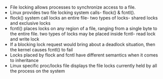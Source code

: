 - File locking allows processes to synchronize access to a file. 
- Linux provides two file locking system calls- flock() & fcntl().
- flock() system call locks an entire file- two types of locks- shared locks and exclusive locks
- fcntl() places locks on any region of a file, ranging from a single byte to the entire file. two types of locks may be placed inside fcntl- read lock and write lock
- If a blocking lock request would bring about a deadlock situation, then the kernel causes fcntl() to fail
- Locks placed by flock and fcntl have different semantics when it comes to inheritance
- Linux specific proc/locks file displays the file locks currently held by all the process on the system